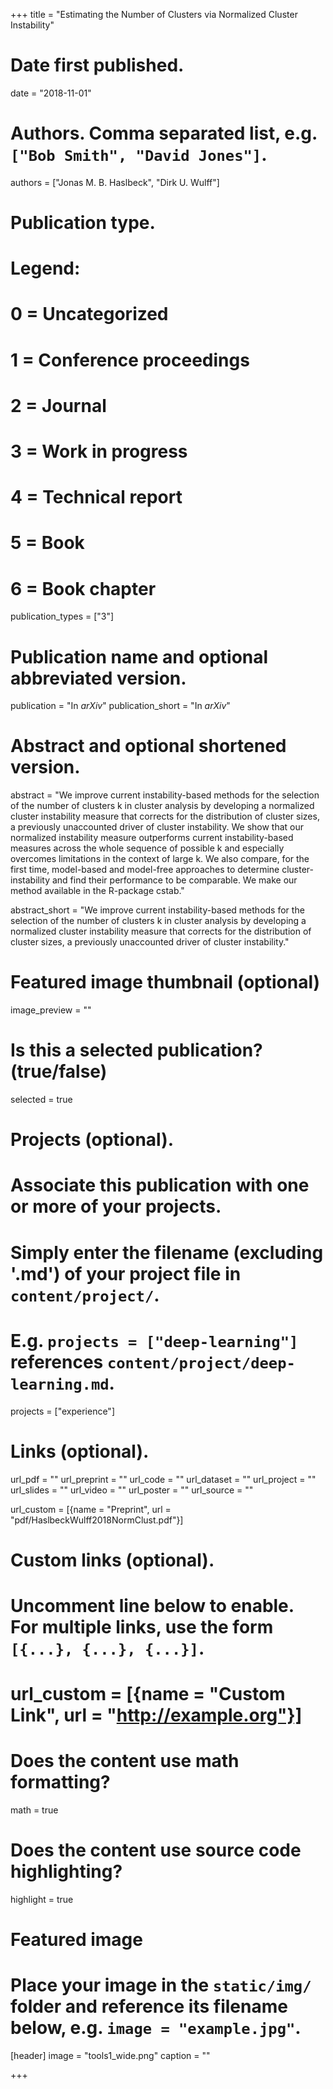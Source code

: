 +++
title = "Estimating the Number of Clusters via Normalized Cluster Instability"

# Date first published.
date = "2018-11-01"

# Authors. Comma separated list, e.g. `["Bob Smith", "David Jones"]`.
authors = ["Jonas M. B. Haslbeck", "Dirk U. Wulff"]

# Publication type.
# Legend:
# 0 = Uncategorized
# 1 = Conference proceedings
# 2 = Journal
# 3 = Work in progress
# 4 = Technical report
# 5 = Book
# 6 = Book chapter
publication_types = ["3"]

# Publication name and optional abbreviated version.
publication = "In *arXiv*"
publication_short = "In *arXiv*"

# Abstract and optional shortened version.
abstract = "We improve current instability-based methods for the selection of the number of clusters k in cluster analysis by developing a normalized cluster instability measure that corrects for the distribution of cluster sizes, a previously unaccounted driver of cluster instability. We show that our normalized instability measure outperforms current instability-based measures across the whole sequence of possible k and especially overcomes limitations in the context of large k. We also compare, for the first time, model-based and model-free approaches to determine cluster-instability and find their performance to be comparable. We make our method available in the R-package cstab."

abstract_short = "We improve current instability-based methods for the selection of the number of clusters k in cluster analysis by developing a normalized cluster instability measure that corrects for the distribution of cluster sizes, a previously unaccounted driver of cluster instability."


# Featured image thumbnail (optional)
image_preview = ""

# Is this a selected publication? (true/false)
selected = true

# Projects (optional).
#   Associate this publication with one or more of your projects.
#   Simply enter the filename (excluding '.md') of your project file in `content/project/`.
#   E.g. `projects = ["deep-learning"]` references `content/project/deep-learning.md`.
projects = ["experience"]

# Links (optional).
url_pdf = ""
url_preprint = ""
url_code = ""
url_dataset = ""
url_project = ""
url_slides = ""
url_video = ""
url_poster = ""
url_source = ""

url_custom = [{name = "Preprint", url = "pdf/HaslbeckWulff2018NormClust.pdf"}]

# Custom links (optional).
#   Uncomment line below to enable. For multiple links, use the form `[{...}, {...}, {...}]`.
# url_custom = [{name = "Custom Link", url = "http://example.org"}]

# Does the content use math formatting?
math = true

# Does the content use source code highlighting?
highlight = true

# Featured image
# Place your image in the `static/img/` folder and reference its filename below, e.g. `image = "example.jpg"`.
[header]
image = "tools1_wide.png"
caption = ""

+++
